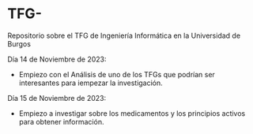 # TFG-
Repositorio sobre el TFG de Ingeniería Informática en la Universidad de Burgos

Día 14 de Noviembre de 2023:
  - Empiezo con el Análisis de uno de los TFGs que podrían ser interesantes para iempezar la investigación.

Día 15 de Noviembre de 2023:
  - Empiezo a investigar sobre los medicamentos y los principios activos para obtener información.
